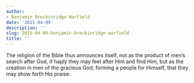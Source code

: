 ```yaml
---
author:
- Benjamin Breckinridge Warfield
date: '2015-04-09'
description: ''
slug: 2015-04-09-benjamin-breckinridge-warfield
title: ''
---
```

The religion of the Bible thus announces itself, not as the product of men’s search after God, if haply they may feel after Him and find Him, but as the creation in men of the gracious God, forming a people for Himself, that they may show forth His praise.



